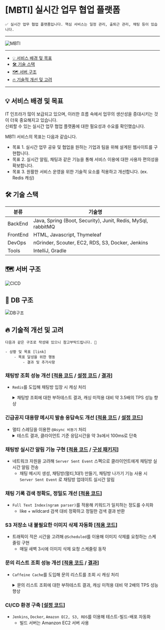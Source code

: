 # [MBTI] 실시간 업무 협업 플랫폼

```
✅ 실시간 업무 협업 플랫폼입니다. 핵심 서비스는 일정 관리, 출퇴근 관리, 채팅 등이 있습니다. 
```

---

![MBTI](https://github.com/zilyun/Final_Project/assets/40315922/e5f6b111-d665-4fa6-8680-5ff5408f0a13)

---

- [💡 서비스 배경 및 목표](#💡-서비스-배경-및-목표)
- [🛠️ 기술 스택](#🛠️-기술-스택)
- [🗺️ 서버 구조](#🗺️-서버-구조)
- [🔥 기술적 개선 및 고려](#🔥-기술적-개선-및-고려)

---

## 💡 서비스 배경 및 목표

IT 인프라가 많이 보급되고 있으며, 이러한 흐름 속에서 업무의 생산성을 증대시키는 것이 더욱 중요해지고 있습니다.</br>
신뢰할 수 있는 실시간 업무 협업 플랫폼에 대한 필요성과 수요를 확인했습니다.

MBTI 서비스의 목표는 다음과 같습니다.<br>

- 목표 1. 실시간 업무 공유 및 협업을 원하는 기업과 팀을 위해 설계된 웹사이트를 구현합니다.</br>
- 목표 2. 실시간 알림, 채팅과 같은 기능을 통해 서비스 이용에 대한 사용자 편의성을 확보합니다.</br>
- 목표 3. 원활한 서비스 운영을 위한 기술적 요소를 적용하고 개선합니다. (ex. Redis 캐싱)

## 🛠️ 기술 스택

| 분류       | 기술명                                                                   |
|----------|----------------------------------------------------------------------------|
| BackEnd  | Java, Spring (Boot, Security), Junit, Redis, MySql, rabbitMQ               |
| FrontEnd | HTML, Javascript, Thymeleaf                                                |
| DevOps   | nGrinder, Scouter, EC2, RDS, S3, Docker, Jenkins                           |   
| Tools    | IntelliJ, Gradle                                                           |

## 🗺️ 서버 구조

![CICD](https://github.com/zilyun/Final_Project/assets/40315922/cd2532f4-a1df-440b-860a-792e963a53c4)

## 💾 DB 구조

![DB구조](https://github.com/zilyun/Final_Project/assets/40315922/61cb8933-8e20-41c8-b8bd-9c60da76f08f)

## 🔥 기술적 개선 및 고려

```
다음과 같은 구조로 작성돼 있으니 참고부탁드립니다. 🙇

- 상황 및 목표 [link]
    - 목표 달성을 위한 행동
        - 결과 및 추가사항
```

### 채팅방 조회 성능 개선 [[적용 코드]() / [설정 코드]() / [결과](https://velog.io/@ziru/28.Redis-%EC%84%B1%EB%8A%A5-%ED%85%8C%EC%8A%A4%ED%8A%B8)]

- `Redis`를 도입해 채팅방 입장 시 캐싱 처리

  <details>
  <summary>채팅방 조회에 대한 부하테스트 결과, 캐싱 미적용 대비 약 3.5배의 TPS 성능 향상</summary>
  <div>
      <h4>[Ngrinder]</h4>
      <span>Cache 미적용</span>
      <img src="https://github.com/zilyun/Final_Project/assets/40315922/b2da3659-9498-4caa-b082-dbf88e68dbbe">
      <span>Cache 적용</span>
      <img src="https://github.com/zilyun/Final_Project/assets/40315922/bc27e31a-37c9-452d-903a-9cee8b56e53e">
  </div>
  <div>
      <h4>[Scouter]</h4>
      <span>Cache 미적용</span>
      <img src="https://github.com/zilyun/Final_Project/assets/40315922/ebd08602-df42-4936-89be-8767645791e1">
      <span>Cache 적용</span>
      <img src="https://github.com/zilyun/Final_Project/assets/40315922/d1d6c828-c932-4c78-910c-56b78430ab72">
  </div>
  </details>

### 긴급공지 대용량 메시지 발송 응답속도 개선 [[적용 코드]() / [설정 코드]()]

- 멀티 스레딩을 이용한 `@Async 비동기` 처리
  <details>
  <summary>테스트 결과, 클라이언트 기준 응답시간을 약 3s에서 100ms로 단축</summary>
      <h4>[비동기 처리 전]</h4>
      <img src="readme/image/async/sync_rt.png">
      <img src="readme/image/async/async_rt.png">
      <h4>[비동기 처리 후]</h4>
      <img width="388" alt="다운로드" src="https://github.com/Team-RecruTe/Anchor-Service/assets/58262954/9c9eba96-11d0-4d0d-9a62-09bf1f744b74">
  </details>

### 채팅방 실시간 알림 기능 구현 [[적용 코드]() / [구성 패키지]()]

- 네트워크 자원을 고려해 `Server Sent Event` 스펙으로 클라이언트에게 채팅방 실시간 알림 전송
    - 채팅 메시지 생성, 채팅방(멀티,1대1) 만들기, 채팅방 나가기 기능 사용 시 `Server Sent Event` 로 채팅방 업데이트 실시간 알림

### 채팅 기록 검색 정확도, 정밀도 개선 [[적용 코드]()]

- `Full Text Index(ngram parser)`를 적용해 키워드가 일치하는 정도를 수치화
    - like + wildcard 검색 대비 정확하고 정밀한 검색 결과 반환

### S3 저장소 내 불필요한 이미지 삭제 자동화 [[적용 코드]()]

- 트래픽이 적은 시간을 고려해 `@Scheduled`를 이용해 이미지 삭제를 요청하는 스케줄링 구현
    - 매일 새벽 3시에 이미지 삭제 요청 스케줄링 동작

### 문의 리스트 조회 성능 개선 [[적용 코드]() / [결과](https://velog.io/@ziru/26.%EB%B0%B1%EC%97%94%EB%93%9C-%EA%B0%9C%EB%B0%9C%EC%9E%90-%EC%84%B1%EB%8A%A5-%EA%B0%9C%EC%84%A0-%EC%B4%88%EC%84%9D-%EB%8B%A4%EC%A7%80%EA%B8%B0)]

- `Caffeine Cache`를 도입해 문의 리스트를 조회 시 캐싱 처리

  <details>
  <summary>문의 리스트 조회에 대한 부하테스트 결과, 캐싱 미적용 대비 약 2배의 TPS 성능 향상</summary>
  <div>
      <h4>[Ngrinder]</h4>
      <span>Cache 미적용</span><br>
      <img alt="미적용" src="https://github.com/zilyun/Final_Project/assets/40315922/4c713b8a-6f0e-41a8-9eff-048813461577"><br>
      <span>Cache 적용</span><br>
      <img alt="적용" src="https://github.com/zilyun/Final_Project/assets/40315922/3893c591-8fab-48e5-baed-519efe1ffd3e">
  </div>
  </details>

### CI/CD 환경 구축 [[설정 코드](https://github.com/Team-RecruTe/Anchor-Service/blob/develop/.github/workflows/cicd.yml)]

- `Jenkins`, `Docker`, `Amazon EC2, S3, RDS`를 이용해 테스트-빌드-배포 자동화
    - 빌드 서버는 Amanzon EC2 서버 사용




